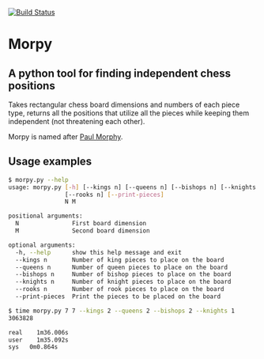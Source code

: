 [![Build Status](https://travis-ci.org/romanlevin/morpy.svg?branch=master)](https://travis-ci.org/romanlevin/morpy)
# Morpy
## A python tool for finding independent chess positions

Takes rectangular chess board dimensions and numbers of each piece type,
returns all the positions that utilize all the pieces while keeping them independent
(not threatening each other).

Morpy is named after [Paul Morphy](https://en.wikipedia.org/wiki/Paul_Morphy).

## Usage examples
```bash
$ morpy.py --help
usage: morpy.py [-h] [--kings n] [--queens n] [--bishops n] [--knights n]
                [--rooks n] [--print-pieces]
                N M

positional arguments:
  N               First board dimension
  M               Second board dimension

optional arguments:
  -h, --help      show this help message and exit
  --kings n       Number of king pieces to place on the board
  --queens n      Number of queen pieces to place on the board
  --bishops n     Number of bishop pieces to place on the board
  --knights n     Number of knight pieces to place on the board
  --rooks n       Number of rook pieces to place on the board
  --print-pieces  Print the pieces to be placed on the board
```

```bash
$ time morpy.py 7 7 --kings 2 --queens 2 --bishops 2 --knights 1
3063828

real	1m36.006s
user	1m35.092s
sys	  0m0.864s
```
